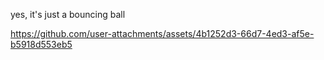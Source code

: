 yes, it's just a bouncing ball


https://github.com/user-attachments/assets/4b1252d3-66d7-4ed3-af5e-b5918d553eb5

